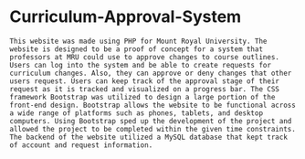 # Curriculum-Approval-System

	This website was made using PHP for Mount Royal University. The website is designed to be a proof of concept for a system that professors at MRU could use to approve changes to course outlines. Users can log into the system and be able to create requests for curriculum changes. Also, they can approve or deny changes that other users request. Users can keep track of the approval stage of their request as it is tracked and visualized on a progress bar. The CSS framework Bootstrap was utilized to design a large portion of the front-end design. Bootstrap allows the website to be functional across a wide range of platforms such as phones, tablets, and desktop computers. Using Bootstrap sped up the development of the project and allowed the project to be completed within the given time constraints. The backend of the website utilized a MySQL database that kept track of account and request information.
